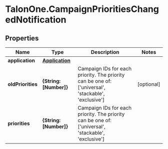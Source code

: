 # TalonOne.CampaignPrioritiesChangedNotification

## Properties

Name | Type | Description | Notes
------------ | ------------- | ------------- | -------------
**application** | [**Application**](Application.md) |  | 
**oldPriorities** | **{String: [Number]}** | Campaign IDs for each priority. The priority can be one of: [&#39;universal&#39;, &#39;stackable&#39;, &#39;exclusive&#39;]  | [optional] 
**priorities** | **{String: [Number]}** | Campaign IDs for each priority. The priority can be one of: [&#39;universal&#39;, &#39;stackable&#39;, &#39;exclusive&#39;]  | 


